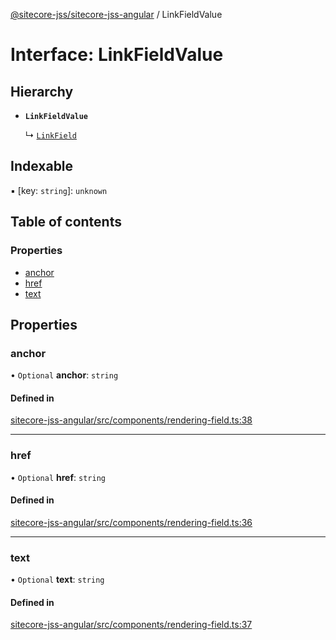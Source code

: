 [@sitecore-jss/sitecore-jss-angular](../README.md) / LinkFieldValue

# Interface: LinkFieldValue

## Hierarchy

- **`LinkFieldValue`**

  ↳ [`LinkField`](LinkField.md)

## Indexable

▪ [key: `string`]: `unknown`

## Table of contents

### Properties

- [anchor](LinkFieldValue.md#anchor)
- [href](LinkFieldValue.md#href)
- [text](LinkFieldValue.md#text)

## Properties

### anchor

• `Optional` **anchor**: `string`

#### Defined in

[sitecore-jss-angular/src/components/rendering-field.ts:38](https://github.com/Sitecore/jss/blob/30d214f25/packages/sitecore-jss-angular/src/components/rendering-field.ts#L38)

___

### href

• `Optional` **href**: `string`

#### Defined in

[sitecore-jss-angular/src/components/rendering-field.ts:36](https://github.com/Sitecore/jss/blob/30d214f25/packages/sitecore-jss-angular/src/components/rendering-field.ts#L36)

___

### text

• `Optional` **text**: `string`

#### Defined in

[sitecore-jss-angular/src/components/rendering-field.ts:37](https://github.com/Sitecore/jss/blob/30d214f25/packages/sitecore-jss-angular/src/components/rendering-field.ts#L37)
